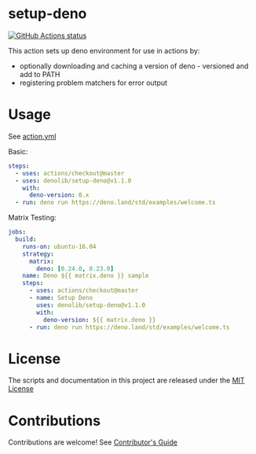 # setup-deno

[![GitHub Actions status](https://github.com/denolib/setup-deno/workflows/ci/badge.svg?branch=master)](https://github.com/denolib/setup-deno/actions)

This action sets up deno environment for use in actions by:

- optionally downloading and caching a version of deno - versioned and add to
  PATH
- registering problem matchers for error output

# Usage

See [action.yml](action.yml)

Basic:

```yaml
steps:
  - uses: actions/checkout@master
  - uses: denolib/setup-deno@v1.1.0
    with:
      deno-version: 0.x
  - run: deno run https://deno.land/std/examples/welcome.ts
```

Matrix Testing:

```yaml
jobs:
  build:
    runs-on: ubuntu-16.04
    strategy:
      matrix:
        deno: [0.24.0, 0.23.0]
    name: Deno ${{ matrix.deno }} sample
    steps:
      - uses: actions/checkout@master
      - name: Setup Deno
        uses: denolib/setup-deno@v1.1.0
        with:
          deno-version: ${{ matrix.deno }}
      - run: deno run https://deno.land/std/examples/welcome.ts
```

# License

The scripts and documentation in this project are released under the
[MIT License](LICENSE)

# Contributions

Contributions are welcome! See [Contributor's Guide](docs/contributors.md)
